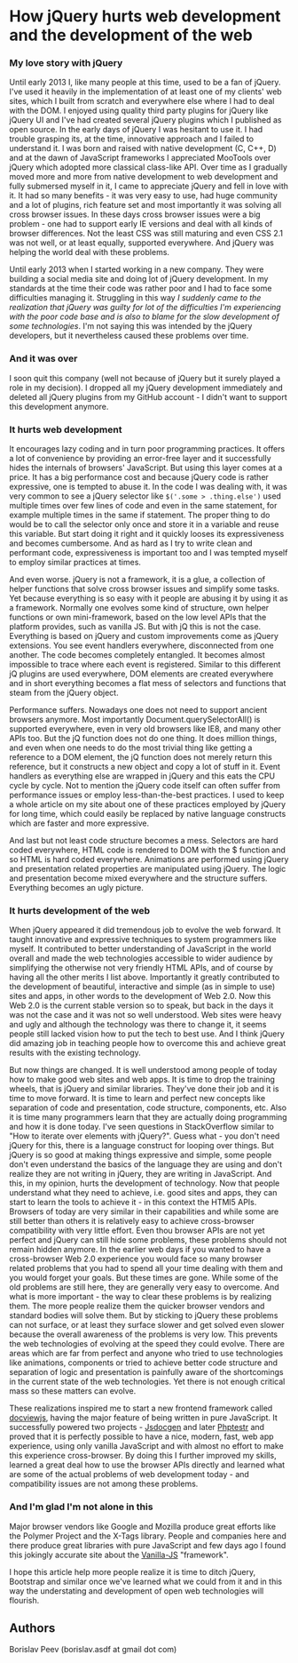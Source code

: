 How jQuery hurts web development and the development of the web
===============================================================

### My love story with jQuery

Until early 2013 I, like many people at this time, used to be a fan of jQuery.
I've used it heavily in the implementation of at least one of my clients' web
sites, which I built from scratch and everywhere else where I had to deal with
the DOM. I enjoyed using quality third party plugins for jQuery like jQuery UI
and I've had created several jQuery plugins which I published as open source.
In the early days of jQuery I was hesitant to use it. I had trouble grasping
its, at the time, innovative approach and I failed to understand it. I was
born and raised with native development (C, C++, D) and at the dawn of
JavaScript frameworks I appreciated MooTools over jQuery which adopted more
classical class-like API. Over time as I gradually moved more and more from
native development to web development and fully submersed myself in it, I came
to appreciate jQuery and fell in love with it. It had so many benefits - it
was very easy to use, had huge community and a lot of plugins, rich feature
set and most importantly it was solving all cross browser issues. In these
days cross browser issues were a big problem - one had to support early IE
versions and deal with all kinds of browser differences. Not the least CSS was
still maturing and even CSS 2.1 was not well, or at least equally, supported
everywhere. And jQuery was helping the world deal with these problems.

Until early 2013 when I started working in a new company. They were building a
social media site and doing lot of jQuery development. In my standards at the
time their code was rather poor and I had to face some difficulties managing
it. Struggling in this way <em>I suddenly came to the realization that jQuery
was guilty for lot of the difficulties I'm experiencing with the poor code
base and is also to blame for the slow development of some technologies</em>.
I'm not saying this was intended by the jQuery developers, but it nevertheless
caused these problems over time.

### And it was over

I soon quit this company (well not because of jQuery but it surely played a
role in my decision). I dropped all my jQuery development immediately and
deleted all jQuery plugins from my GitHub account - I didn't want to support
this development anymore.

### It hurts web development

It encourages lazy coding and in turn poor programming practices. It offers a
lot of convenience by providing an error-free layer and it successfully hides
the internals of browsers' JavaScript. But using this layer comes at a price.
It has a big performance cost and because jQuery code is rather expressive,
one is tempted to abuse it. In the code I was dealing with, it was very common
to see a jQuery selector like `$('.some > .thing.else')` used multiple times
over few lines of code and even in the same statement, for example multiple
times in the same if statement. The proper thing to do would be to call the
selector only once and store it in a variable and reuse this variable. But
start doing it right and it quickly looses its expressiveness and becomes
cumbersome. And as hard as I try to write clean and performant code,
expressiveness is important too and I was tempted myself to employ similar
practices at times.

And even worse. jQuery is not a framework, it is a glue, a collection of
helper functions that solve cross browser issues and simplify some tasks. Yet
because everything is so easy with it people are abusing it by using it as a
framework. Normally one evolves some kind of structure, own helper functions
or own mini-framework, based on the low level APIs that the platform provides,
such as vanilla JS. But with jQ this is not the case. Everything is based on
jQuery and custom improvements come as jQuery extensions. You see event
handlers everywhere, disconnected from one another. The code becomes
completely entangled. It becomes almost impossible to trace where each event
is registered. Similar to this different jQ plugins are used everywhere, DOM
elements are created everywhere and in short everything becomes a flat mess of
selectors and functions that steam from the jQuery object.

Performance suffers. Nowadays one does not need to support ancient browsers
anymore. Most importantly Document.querySelectorAll() is supported everywhere,
even in very old browsers like IE8, and many other APIs too. But the jQ
function does not do one thing. It does million things, and even when one
needs to do the most trivial thing like getting a reference to a DOM element,
the jQ function does not merely return this reference, but it constructs a new
object and copy a lot of stuff in it. Event handlers as everything else are
wrapped in jQuery and this eats the CPU cycle by cycle. Not to mention the
jQuery code itself can often suffer from performance issues or employ
less-than-the-best practices. I used to keep a whole article on my site about
one of these practices employed by jQuery for long time, which could easily be
replaced by native language constructs which are faster and more expressive.

And last but not least code structure becomes a mess. Selectors are hard coded
everywhere, HTML code is rendered to DOM with the $ function and so HTML is
hard coded everywhere. Animations are performed using jQuery and presentation
related properties are manipulated using jQuery. The logic and presentation
become mixed everywhere and the structure suffers. Everything becomes an ugly
picture.

### It hurts development of the web

When jQuery appeared it did tremendous job to evolve the web forward. It
taught innovative and expressive techniques to system programmers like myself.
It contributed to better understanding of JavaScript in the world overall and
made the web technologies accessible to wider audience by simplifying the
otherwise not very friendly HTML APIs, and of course by having all the other
merits I list above. Importantly it greatly contributed to the development of
beautiful, interactive and simple (as in simple to use) sites and apps, in
other words to the development of Web 2.0. Now this Web 2.0 is the current
stable version so to speak, but back in the days it was not the case and it
was not so well understood. Web sites were heavy and ugly and although the
technology was there to change it, it seems people still lacked vision how to
put the tech to best use. And I think jQuery did amazing job in teaching
people how to overcome this and achieve great results with the existing
technology.

But now things are changed. It is well understood among people of today how to
make good web sites and web apps. It is time to drop the training wheels, that
is jQuery and similar libraries. They've done their job and it is time to move
forward. It is time to learn and perfect new concepts like separation of code
and presentation, code structure, components, etc. Also it is time many
programmers learn that they are actually doing programming and how it is done
today. I've seen questions in StackOverflow similar to "How to iterate over
elements with jQuery?". Guess what - you don't need jQuery for this, there is
a language construct for looping over things. But jQuery is so good at making
things expressive and simple, some people don't even understand the basics of
the language they are using and don't realize they are not writing in jQuery,
they are writing in JavaScript. And this, in my opinion, hurts the development
of technology. Now that people understand what they need to achieve, i.e. good
sites and apps, they can start to learn the tools to achieve it - in this
context the HTMl5 APIs. Browsers of today are very similar in their
capabilities and while some are still better than others it is relatively easy
to achieve cross-browser compatibility with very little effort. Even thou
browser APIs are not yet perfect and jQuery can still hide some problems,
these problems should not remain hidden anymore. In the earlier web days if
you wanted to have a cross-browser Web 2.0 experience you would face so many
browser related problems that you had to spend all your time dealing with them
and you would forget your goals. But these times are gone. While some of the
old problems are still here, they are generally very easy to overcome. And
what is more important - the way to clear these problems is by realizing them.
The more people realize them the quicker browser vendors and standard bodies
will solve them. But by sticking to jQuery these problems can not surface, or
at least they surface slower and get solved even slower because the overall
awareness of the problems is very low. This prevents the web technologies of
evolving at the speed they could evolve. There are areas which are far from
perfect and anyone who tried to use technologies like animations, components
or tried to achieve better code structure and separation of logic and
presentation is painfully aware of the shortcomings in the current state of
the web technologies. Yet there is not enough critical mass so these matters
can evolve.

These realizations inspired me to start a new frontend framework called
[docviewjs](https://github.com/Perennials/docviewjs), having the major feature
of being written in pure JavaScript. It successfully powered two projects -
[Jsdocgen](https://github.com/Perennials/jsdocgen) and later
[Phptestr](https://github.com/Perennials/phptestr) and proved that it is
perfectly possible to have a nice, modern, fast, web app experience, using
only vanilla JavaScript and with almost no effort to make this experience
cross-browser. By doing this I further improved my skills, learned a great
deal how to use the browser APIs directly and learned what are some of the
actual problems of web development today - and compatibility issues are not
among these problems.

### And I'm glad I'm not alone in this

Major browser vendors like Google and Mozilla produce great efforts like the
Polymer Project and the X-Tags library. People and companies here and there
produce great libraries with pure JavaScript and few days ago I found this
jokingly accurate site about the [Vanilla-JS](http://vanilla-js.com)
"framework".

I hope this article help more people realize it is time to ditch jQuery,
Bootstrap and similar once we've learned what we could from it and in this way
the understating and development of open web technologies will flourish.


Authors
-------
Borislav Peev (borislav.asdf at gmail dot com)